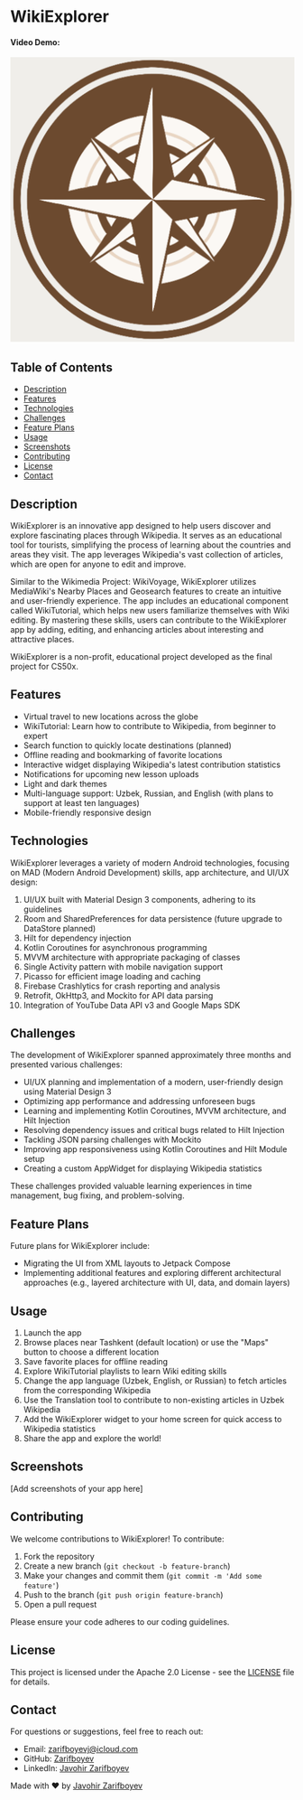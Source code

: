 # WikiExplorer

#### Video Demo:  [<URL HERE>](https://www.youtube.com/watch?v=Xtnar9Ir9Mo)

![WikiExplorer Logo](app/src/main/ic_launcher-playstore.png)


## Table of Contents
- [Description](#description)
- [Features](#features)
- [Technologies](#technologies)
- [Challenges](#challenges)
- [Feature Plans](#feature-plans)
- [Usage](#usage)
- [Screenshots](#screenshots)
- [Contributing](#contributing)
- [License](#license)
- [Contact](#contact)

## Description

WikiExplorer is an innovative app designed to help users discover and explore fascinating places through Wikipedia. It serves as an educational tool for tourists, simplifying the process of learning about the countries and areas they visit. The app leverages Wikipedia's vast collection of articles, which are open for anyone to edit and improve.

Similar to the Wikimedia Project: WikiVoyage, WikiExplorer utilizes MediaWiki's Nearby Places and Geosearch features to create an intuitive and user-friendly experience. The app includes an educational component called WikiTutorial, which helps new users familiarize themselves with Wiki editing. By mastering these skills, users can contribute to the WikiExplorer app by adding, editing, and enhancing articles about interesting and attractive places.

WikiExplorer is a non-profit, educational project developed as the final project for CS50x.

## Features

- Virtual travel to new locations across the globe
- WikiTutorial: Learn how to contribute to Wikipedia, from beginner to expert
- Search function to quickly locate destinations (planned)
- Offline reading and bookmarking of favorite locations
- Interactive widget displaying Wikipedia's latest contribution statistics
- Notifications for upcoming new lesson uploads
- Light and dark themes
- Multi-language support: Uzbek, Russian, and English (with plans to support at least ten languages)
- Mobile-friendly responsive design

## Technologies

WikiExplorer leverages a variety of modern Android technologies, focusing on MAD (Modern Android Development) skills, app architecture, and UI/UX design:

1. UI/UX built with Material Design 3 components, adhering to its guidelines
2. Room and SharedPreferences for data persistence (future upgrade to DataStore planned)
3. Hilt for dependency injection
4. Kotlin Coroutines for asynchronous programming
5. MVVM architecture with appropriate packaging of classes
6. Single Activity pattern with mobile navigation support
7. Picasso for efficient image loading and caching
8. Firebase Crashlytics for crash reporting and analysis
9. Retrofit, OkHttp3, and Mockito for API data parsing
10. Integration of YouTube Data API v3 and Google Maps SDK

## Challenges

The development of WikiExplorer spanned approximately three months and presented various challenges:

- UI/UX planning and implementation of a modern, user-friendly design using Material Design 3
- Optimizing app performance and addressing unforeseen bugs
- Learning and implementing Kotlin Coroutines, MVVM architecture, and Hilt Injection
- Resolving dependency issues and critical bugs related to Hilt Injection
- Tackling JSON parsing challenges with Mockito
- Improving app responsiveness using Kotlin Coroutines and Hilt Module setup
- Creating a custom AppWidget for displaying Wikipedia statistics

These challenges provided valuable learning experiences in time management, bug fixing, and problem-solving.

## Feature Plans

Future plans for WikiExplorer include:

- Migrating the UI from XML layouts to Jetpack Compose
- Implementing additional features and exploring different architectural approaches (e.g., layered architecture with UI, data, and domain layers)

## Usage

1. Launch the app
2. Browse places near Tashkent (default location) or use the "Maps" button to choose a different location
3. Save favorite places for offline reading
4. Explore WikiTutorial playlists to learn Wiki editing skills
5. Change the app language (Uzbek, English, or Russian) to fetch articles from the corresponding Wikipedia
6. Use the Translation tool to contribute to non-existing articles in Uzbek Wikipedia
7. Add the WikiExplorer widget to your home screen for quick access to Wikipedia statistics
8. Share the app and explore the world!

## Screenshots

[Add screenshots of your app here]

## Contributing

We welcome contributions to WikiExplorer! To contribute:

1. Fork the repository
2. Create a new branch (`git checkout -b feature-branch`)
3. Make your changes and commit them (`git commit -m 'Add some feature'`)
4. Push to the branch (`git push origin feature-branch`)
5. Open a pull request

Please ensure your code adheres to our coding guidelines.

## License

This project is licensed under the Apache 2.0 License - see the [LICENSE](LICENSE) file for details.

## Contact

For questions or suggestions, feel free to reach out:

- Email: zarifboyevj@icloud.com
- GitHub: [Zarifboyev](https://github.com/Zarifboyev)
- LinkedIn: [Javohir Zarifboyev](https://www.linkedin.com/in/javohir-zarifboyev/)

Made with ❤️ by [Javohir Zarifboyev](https://www.linkedin.com/in/javohir-zarifboyev/)
